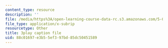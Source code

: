 ```yaml
---
content_type: resource
description: ''
file: /media/https%3A/open-learning-course-data-rc.s3.amazonaws.com/5-07sc-biological-chemistry-i-fall-2013/88c01697e3b55ef397bd85dc50451589_wyT7EFJlBak.vtt
file_type: application/x-subrip
resourcetype: Other
title: 3play caption file
uid: 88c01697-e3b5-5ef3-97bd-85dc50451589
---
```

